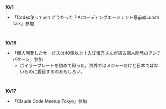 **10/1**
- 「Codex使ってみてどうだった？AIコーディングエージェント最前線Lunch Talk」参加
<br>

**10/16**
- 「個人開発したサービスは40個以上！入江慎吾さんが語る個人開発のアンチパターン」参加
  - ボイラープレートを初めて知った。海外ではメジャーだけど日本ではないものに着目するのおもしろい。
<br>

**10/17**
- 「Claude Code Meetup Tokyo」参加
<br>
